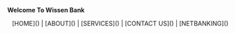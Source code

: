 **Welcome To Wissen Bank**
<div align="right">
[HOME]()
  |
[ABOUT]()
  |
[SERVICES]()
  |
[CONTACT US]()
  |
[NETBANKING]()
</div>
